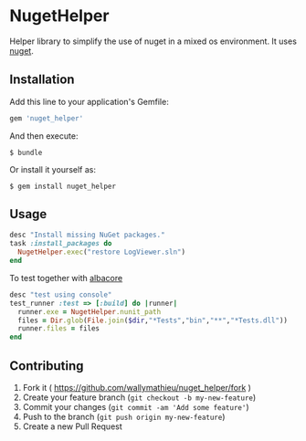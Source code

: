 # NugetHelper

Helper library to simplify the use of nuget in a mixed os environment. It uses [nuget](https://rubygems.org/gems/nuget).

## Installation

Add this line to your application's Gemfile:

```ruby
gem 'nuget_helper'
```

And then execute:

    $ bundle

Or install it yourself as:

    $ gem install nuget_helper

## Usage

```ruby
desc "Install missing NuGet packages."
task :install_packages do
  NugetHelper.exec("restore LogViewer.sln")
end
```

To test together with [albacore](https://github.com/Albacore/albacore)

```ruby
desc "test using console"
test_runner :test => [:build] do |runner|
  runner.exe = NugetHelper.nunit_path
  files = Dir.glob(File.join($dir,"*Tests","bin","**","*Tests.dll"))
  runner.files = files 
end
```

## Contributing

1. Fork it ( https://github.com/wallymathieu/nuget_helper/fork )
2. Create your feature branch (`git checkout -b my-new-feature`)
3. Commit your changes (`git commit -am 'Add some feature'`)
4. Push to the branch (`git push origin my-new-feature`)
5. Create a new Pull Request
